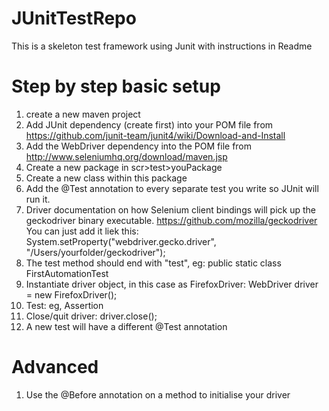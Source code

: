 # JUnitTestRepo
This is a skeleton test framework using Junit with instructions in Readme

# Step by step basic setup

1. create a new maven project
2. Add JUnit dependency (create  <dependencies> </dependencies> first)
into your POM file from https://github.com/junit-team/junit4/wiki/Download-and-Install
3. Add the WebDriver dependency into the POM file from http://www.seleniumhq.org/download/maven.jsp
4. Create a new package in scr>test>youPackage
5. Create a new class within this package
6. Add the @Test annotation to every separate test you write so JUnit will run it.
7. Driver documentation on how Selenium client bindings will pick up the geckodriver binary executable.
https://github.com/mozilla/geckodriver
You can just add it liek this: System.setProperty("webdriver.gecko.driver", "/Users/yourfolder/geckodriver");
8. The test method should end with "test", eg: public  static class FirstAutomationTest
9. Instantiate driver object, in this case as FirefoxDriver:
WebDriver driver = new FirefoxDriver();
10. Test: eg, Assertion
11. Close/quit driver: driver.close();
12. A new test will have a different @Test annotation

# Advanced
1. Use the @Before annotation on a method to initialise your driver


